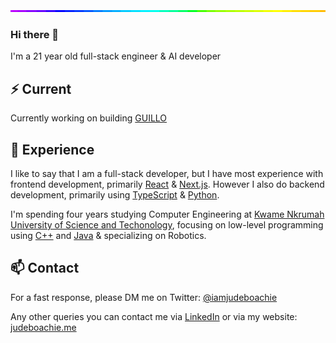 <img style="width:100%;height:3px;" src="./bar.gif" />

### Hi there 👋

I'm a 21 year old full-stack engineer & AI developer

## ⚡️ Current

Currently working on building [GUILLO](https://guillo.vercel.app/)

## 💎 Experience

I like to say that I am a full-stack developer, but I have most experience with frontend development, primarily [React](https://reactjs.org/) & [Next.js](https://nextjs.org/). However I also do backend development, primarily using [TypeScript](https://www.typescriptlang.org/) & [Python](https://www.python.org/).

I'm spending four years studying Computer Engineering at [Kwame Nkrumah University of Science and Techonology](https://www.knust.edu.gh/), focusing on low-level programming using [C++](https://www.cplusplus.com/) and [Java](https://java.com/) & specializing on Robotics.

## 📫 Contact

For a fast response, please DM me on Twitter: [@iamjudeboachie](https://twitter.com/direct_messages/create/iamjudeboachie) 

Any other queries you can contact me via [LinkedIn](https://www.linkedin.com/in/nurodev) or via my website: [judeboachie.me](https://judeboachie.me/contact)

<!-- copied from nuro.dev -->
